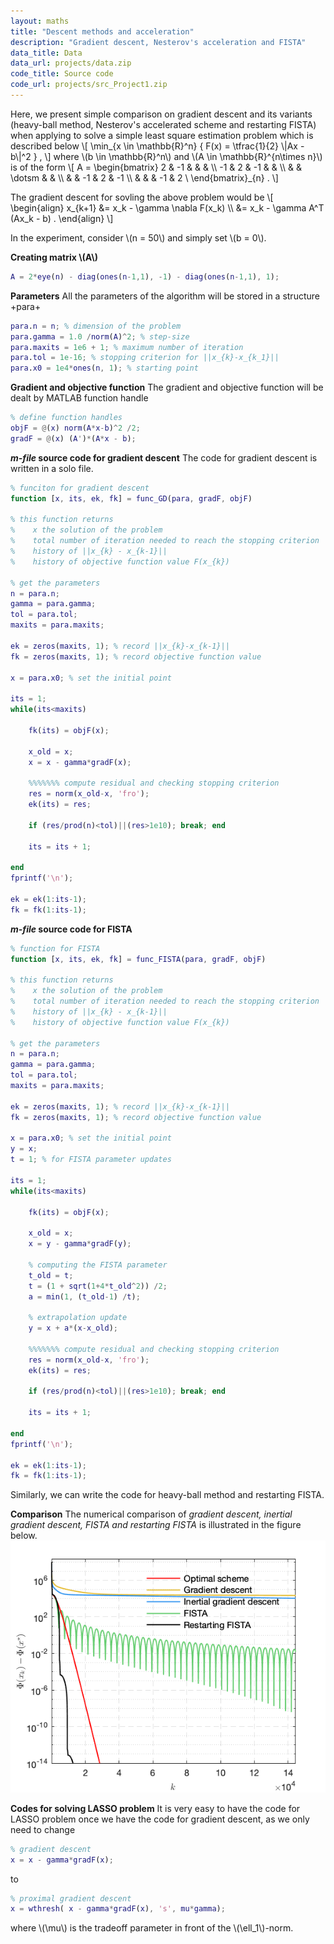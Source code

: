 ```yaml
---
layout: maths
title: "Descent methods and acceleration"
description: "Gradient descent, Nesterov's acceleration and FISTA" 
data_title: Data
data_url: projects/data.zip
code_title: Source code
code_url: projects/src_Project1.zip
---
```



<!-- ### Gradient descent and its variants -->
Here, we present simple comparison on gradient descent and its variants (heavy-ball method, Nesterov's accelerated scheme and restarting FISTA) when applying to solve a simple least square estimation problem which is described below
\\[
\min_{x \in \mathbb{R}^n} \{ F(x) = \tfrac{1}{2} \\|Ax - b\\|^2 \}  ,
\\]
where \\(b \in \mathbb{R}^n\\) and \\(A \in \mathbb{R}^{n\times n}\\) is of the form
\\[
A =
\begin{bmatrix}
2 & -1 & & &   \\\\ 
-1 & 2 & -1 & &   \\\\ 
&  & \dotsm & & \\\\ 
& & -1 & 2 & -1  \\\\ 
& & & -1 & 2  \\ 
\end{bmatrix}_{n}   .
\\]

The gradient descent for sovling the above problem would be 
\\[
\begin{align}
x_{k+1} &= x_k - \gamma \nabla F(x_k) \\\\ 
&= x_k - \gamma A^T (Ax_k - b) .
\end{align}
\\]


In the experiment, consider \\(n = 50\\) and simply set \\(b = 0\\).

**Creating matrix \\(A\\)**
```matlab
A = 2*eye(n) - diag(ones(n-1,1), -1) - diag(ones(n-1,1), 1);
```


**Parameters** All the parameters of the algorithm will be stored in a structure +para+
```matlab
para.n = n; % dimension of the problem
para.gamma = 1.0 /norm(A)^2; % step-size
para.maxits = 1e6 + 1; % maximum number of iteration
para.tol = 1e-16; % stopping criterion for ||x_{k}-x_{k_1}||
para.x0 = 1e4*ones(n, 1); % starting point
```

**Gradient and objective function**
The gradient and objective function will be dealt by MATLAB function handle
```matlab
% define function handles
objF = @(x) norm(A*x-b)^2 /2;
gradF = @(x) (A')*(A*x - b);
```

***m-file* source code for gradient descent** The code for gradient descent is written in a solo file.
```matlab
% funciton for gradient descent
function [x, its, ek, fk] = func_GD(para, gradF, objF)

% this function returns
%    x the solution of the problem
%    total number of iteration needed to reach the stopping criterion
%    history of ||x_{k} - x_{k-1}||
%    history of objective function value F(x_{k})

% get the parameters
n = para.n;
gamma = para.gamma;
tol = para.tol;
maxits = para.maxits;

ek = zeros(maxits, 1); % record ||x_{k}-x_{k-1}||
fk = zeros(maxits, 1); % record objective function value

x = para.x0; % set the initial point

its = 1;
while(its<maxits)

    fk(its) = objF(x);

    x_old = x;
    x = x - gamma*gradF(x);

    %%%%%%% compute residual and checking stopping criterion
    res = norm(x_old-x, 'fro');
    ek(its) = res;

    if (res/prod(n)<tol)||(res>1e10); break; end

    its = its + 1;

end
fprintf('\n');

ek = ek(1:its-1);
fk = fk(1:its-1);
```


***m-file* source code for FISTA**
```matlab
% function for FISTA
function [x, its, ek, fk] = func_FISTA(para, gradF, objF)

% this function returns
%    x the solution of the problem
%    total number of iteration needed to reach the stopping criterion
%    history of ||x_{k} - x_{k-1}||
%    history of objective function value F(x_{k})

% get the parameters
n = para.n;
gamma = para.gamma;
tol = para.tol;
maxits = para.maxits;

ek = zeros(maxits, 1); % record ||x_{k}-x_{k-1}||
fk = zeros(maxits, 1); % record objective function value

x = para.x0; % set the initial point
y = x;
t = 1; % for FISTA parameter updates

its = 1;
while(its<maxits)

    fk(its) = objF(x);

    x_old = x;
    x = y - gamma*gradF(y);

    % computing the FISTA parameter
    t_old = t;
    t = (1 + sqrt(1+4*t_old^2)) /2;
    a = min(1, (t_old-1) /t);

    % extrapolation update
    y = x + a*(x-x_old);

    %%%%%%% compute residual and checking stopping criterion
    res = norm(x_old-x, 'fro');
    ek(its) = res;

    if (res/prod(n)<tol)||(res>1e10); break; end

    its = its + 1;

end
fprintf('\n');

ek = ek(1:its-1);
fk = fk(1:its-1);
```
Similarly, we can write the code for heavy-ball method and restarting FISTA.

**Comparison** The numerical comparison of *gradient descent, inertial gradient descent, FISTA and restarting FISTA* is illustrated in the figure below.
![Comparison](projects/cmp-lse-fk.png)

**Codes for solving LASSO problem** It is very easy to have the code for LASSO problem once we have the code for gradient descent, as we only need to change
```matlab
% gradient descent
x = x - gamma*gradF(x);
```
to
```matlab
% proximal gradient descent
x = wthresh( x - gamma*gradF(x), 's', mu*gamma);
```
where \\(\mu\\) is the tradeoff parameter in front of the \\(\ell_1\\)-norm.




<!-- #### Math equations


##### The Quadratic Formula
\\[x = {-b \pm \sqrt{b^2-4ac} \over 2a}.\\]

##### Cauchy's Integral Formula
\\[f(a) = \frac{1}{2\pi i} \oint\frac{f(z)}{z-a}dz\\]

##### Double angle formula for Cosines
\\[ \cos(θ+φ)=\cos(θ)\cos(φ)−\sin(θ)\sin(φ) \\]

##### Gauss' Divergence Theorem
\\[ \int_D ({\nabla\cdot} F)dV=\int_{\partial D} F\cdot ndS \\]

##### Curl of a Vector Field
\\[
\vec{\nabla} \times \vec{F} =
\left( \frac{\partial F_z}{\partial y} - \frac{\partial F_y}{\partial z} \right) \mathbf{i} + \left( \frac{\partial F_x}{\partial z} - \frac{\partial F_z}{\partial x} \right) \mathbf{j} + \left( \frac{\partial F_y}{\partial x} - \frac{\partial F_x}{\partial y} \right) \mathbf{k}
\\]

##### Standard Deviation
\\[\sigma = \sqrt{ \frac{1}{N} \sum_{i=1}^N (x_i -\mu)^2} \\]

##### Definition of Christoffel Symbols
\\[(\nabla_X Y)^k = X^i (\nabla_i Y)^k =
X^i \left( \frac{\partial Y^k}{\partial x^i} + \Gamma_{im}^k Y^m \right)\\]


#### Equation referencing \eqref{eq:circle}

\\[\label{eq:circle} \tag{1}
x^2 + y^2 = 1.
\\]
 -->
